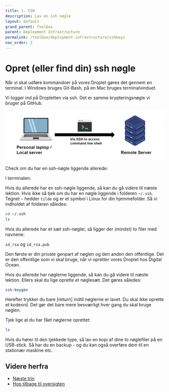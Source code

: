 ```yaml
---
title: 1. SSH
description: Lav en ssh nøgle
layout: default
grand_parent: Toolbox
parent: Deployment Infrastructure
permalink: /toolbox/deployment-infrastructure/sshkeys
nav_order: 2
---
```


# Opret (eller find din) ssh nøgle

Når vi skal udføre kommandoer på vores Droplet gøres det gennem en terminal. I Windows bruges Git-Bash, på en Mac bruges terminalvinduet.

Vi logger ind på Dropletten via ssh. Det er samme krypteringsnøgle vi bruger på GitHub.

![ssh](./images/ssh.png)

Check om du har en ssh-nøgle liggende allerede:

I terminalen:

Hvis du allerede har en ssh-nøgle liggende, så kan du gå videre til næste lektion. Hvis ikke så tjek om du har en nøgle liggende i folderen `~/.ssh`. Tegnet `~` hedder `tilde` og er et symbol i Linux for din hjemmefolder. Så vi indholdet af folderen således:

```bash
cd ~/.ssh
ls
```

Hvis du allerede har et sæt ssh-nøgler, så ligger der (mindst) to filer med navnene:

`id_rsa` og `id_rsa.pub`

Den første er din private genpart af nøglen og den anden den offentlige. Det er den offentlige som vi skal bruge, når vi opretter vores Droplet hos Digital Ocean.

Hvis du allerede har nøglerne liggende, så kan du gå videre til næste lektion. Ellers skal du lige oprette et nøglesæt. Det gøres således:

```bash
ssh-keygen
```

Herefter trykker du bare [return] indtil nøglerne er lavet. Du skal ikke oprette et kodeord. Det gør det bare mere besværligt hver gang du skal bruge nøglen.

Tjek lige at du har fået nøglerne oprettet:

```bash
ls
```

Hvis du hører til den tjekkede type, så lav en kopi af dine to nøglefiler på en USB-stick. Så har du en backup - og du kan også overføre dem til en stationær maskine etc.

## Videre herfra

- [Næste trin](./droplet.md)
- [Hop tilbage til oversigten](./README.md)
